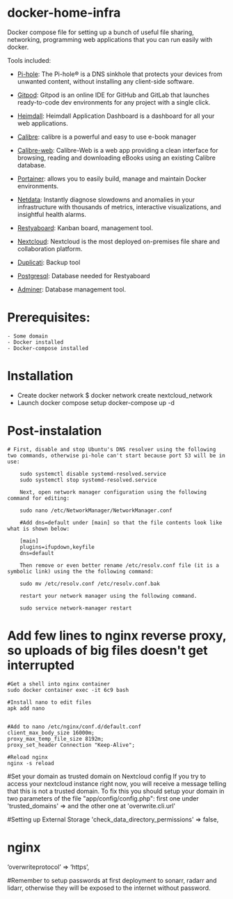 # docker-home-infra 
Docker compose file for setting up a bunch of useful file sharing, networking, programming web applications that you can run easily with docker.

Tools included:

- [Pi-hole](https://pi-hole.net/): The Pi-hole® is a DNS sinkhole that protects your devices from unwanted content, without installing any client-side software.
- [Gitpod](https://www.gitpod.io/): Gitpod is an online IDE for GitHub and GitLab that launches ready-to-code dev environments for any project with a single click.
- [Heimdall](https://heimdall.site/): Heimdall Application Dashboard is a dashboard for all your web applications.
- [Calibre](https://calibre-ebook.com/): calibre is a powerful and easy to use e-book manager
- [Calibre-web](https://github.com/janeczku/calibre-web): Calibre-Web is a web app providing a clean interface for browsing, reading and downloading eBooks using an existing Calibre database.
- [Portainer](https://www.portainer.io/): allows you to easily build, manage and maintain Docker environments. 
- [Netdata](https://www.netdata.cloud/): Instantly diagnose slowdowns and anomalies in your infrastructure with thousands of metrics, interactive visualizations, and insightful health alarms.
- [Restyaboard](https://restya.com/board): Kanban board, management tool.
- [Nextcloud](https://nextcloud.com/): Nextcloud is the most deployed on-premises file share and collaboration platform. 

- [Duplicati](https://www.duplicati.com/): Backup tool
- [Postgresql](https://www.postgresql.org/): Database needed for Restyaboard
- [Adminer](https://www.adminer.org/): Database management tool.

# Prerequisites:
	- Some domain
	- Docker installed
	- Docker-compose installed

# Installation
- Create docker network
$ docker network create nextcloud_network
- Launch docker compose setup
docker-compose up -d

# Post-instalation 

	# First, disable and stop Ubuntu's DNS resolver using the following two commands, otherwise pi-hole can't start because port 53 will be in use:

		sudo systemctl disable systemd-resolved.service
		sudo systemctl stop systemd-resolved.service

		Next, open network manager configuration using the following command for editing:

		sudo nano /etc/NetworkManager/NetworkManager.conf

		#Add dns=default under [main] so that the file contents look like what is shown below:

		[main]
		plugins=ifupdown,keyfile
		dns=default

		Then remove or even better rename /etc/resolv.conf file (it is a symbolic link) using the the following command:

		sudo mv /etc/resolv.conf /etc/resolv.conf.bak

		restart your network manager using the following command.

		sudo service network-manager restart



# Add few lines to nginx reverse proxy, so uploads of big files doesn't get interrupted
	#Get a shell into nginx container
	sudo docker container exec -it 6c9 bash

	#Install nano to edit files
	apk add nano


	#Add to nano /etc/nginx/conf.d/default.conf
	client_max_body_size 16000m;
	proxy_max_temp_file_size 8192m;
	proxy_set_header Connection "Keep-Alive";
	
	#Reload nginx
	nginx -s reload


#Set your domain as trusted domain on Nextcloud config
	If you try to access your nextcloud instance right now, you will receive a message telling that this is not a trusted domain. To fix this you should setup your domain in two parameters of the file "app/config/config.php": first one under 'trusted_domains' =>  and the other one at 'overwrite.cli.url'

#Setting up External Storage
 'check_data_directory_permissions' => false,

# nginx
‘overwriteprotocol’ => ‘https’,

#Remember to setup passwords at first deployment to sonarr, radarr and lidarr, otherwise they will be exposed to the internet without password.
